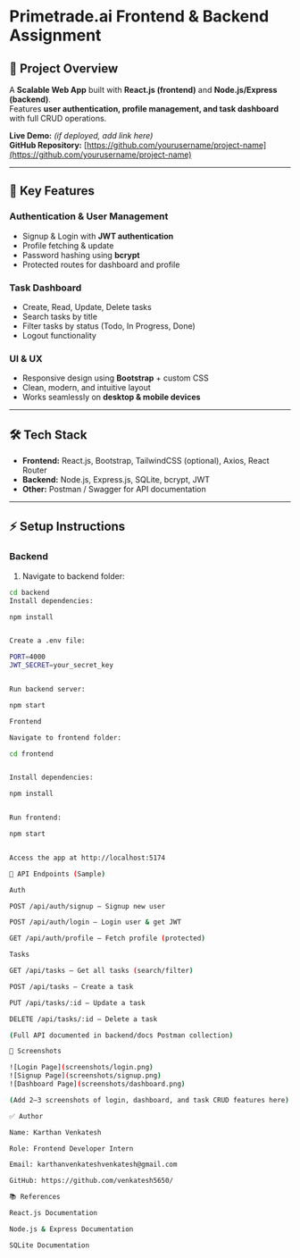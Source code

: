 # Primetrade.ai Frontend & Backend Assignment

## 🚀 Project Overview

A **Scalable Web App** built with **React.js (frontend)** and **Node.js/Express (backend)**.  
Features **user authentication, profile management, and task dashboard** with full CRUD operations.

**Live Demo:** _(if deployed, add link here)_  
**GitHub Repository:** [https://github.com/yourusername/project-name](https://github.com/yourusername/project-name)

---

## 🌟 Key Features

### Authentication & User Management

- Signup & Login with **JWT authentication**
- Profile fetching & update
- Password hashing using **bcrypt**
- Protected routes for dashboard and profile

### Task Dashboard

- Create, Read, Update, Delete tasks
- Search tasks by title
- Filter tasks by status (Todo, In Progress, Done)
- Logout functionality

### UI & UX

- Responsive design using **Bootstrap** + custom CSS
- Clean, modern, and intuitive layout
- Works seamlessly on **desktop & mobile devices**

---

## 🛠 Tech Stack

- **Frontend:** React.js, Bootstrap, TailwindCSS (optional), Axios, React Router
- **Backend:** Node.js, Express.js, SQLite, bcrypt, JWT
- **Other:** Postman / Swagger for API documentation

---

## ⚡ Setup Instructions

### Backend

1. Navigate to backend folder:

```bash
cd backend
Install dependencies:

npm install


Create a .env file:

PORT=4000
JWT_SECRET=your_secret_key


Run backend server:

npm start

Frontend

Navigate to frontend folder:

cd frontend


Install dependencies:

npm install


Run frontend:

npm start


Access the app at http://localhost:5174

🔗 API Endpoints (Sample)

Auth

POST /api/auth/signup – Signup new user

POST /api/auth/login – Login user & get JWT

GET /api/auth/profile – Fetch profile (protected)

Tasks

GET /api/tasks – Get all tasks (search/filter)

POST /api/tasks – Create a task

PUT /api/tasks/:id – Update a task

DELETE /api/tasks/:id – Delete a task

(Full API documented in backend/docs Postman collection)

📸 Screenshots

![Login Page](screenshots/login.png)
![Signup Page](screenshots/signup.png)
![Dashboard Page](screenshots/dashboard.png)

(Add 2–3 screenshots of login, dashboard, and task CRUD features here)

✅ Author

Name: Karthan Venkatesh

Role: Frontend Developer Intern

Email: karthanvenkateshvenkatesh@gmail.com

GitHub: https://github.com/venkatesh5650/

📚 References

React.js Documentation

Node.js & Express Documentation

SQLite Documentation
```
